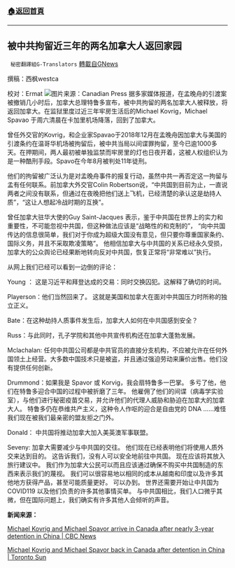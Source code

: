 ###  [:house:返回首頁](https://github.com/ourhimalayas/txt)
---


## 被中共拘留近三年的两名加拿大人返回家园
` 秘密翻譯組G-Translators` [轉載自GNews](https://gnews.org/zh-hans/1554689/)

撰稿：西枫westca

校对：Ermat
![](https://assets.gnews.org/wp-content/uploads/2021/09/unnamed-2-1.jpg)图片来源：Canadian Press
据多家媒体报道，在孟晚舟的引渡案被撤销几小时后，加拿大总理特鲁多宣布，被中共拘留的两名加拿大人被释放，将返回加拿大。在监狱里度过近三年牢房生活后的Michael Kovrig，Michael Spavao 于周六清晨在卡加里机场降落，回到了加拿大。

曾任外交官的Kovrig，和企业家Spavao于2018年12月在孟晚舟因加拿大与美国的引渡条约在温哥华机场被拘留后，被中共当局以间谍罪拘留，至今已逾1000多天。在押期间，两人最初被单独监禁而牢房里的灯也日夜开着，这被人权组织认为是一种酷刑手段。Spavo在今年8月被判处11年徒刑。

他们的拘留被广泛认为是对孟晚舟事件的报复行动，虽然中共一再否定这一拘留与孟有任何联系。前加拿大外交官Colin Robertson说，“中共国到目前为止，一直说两者之间没有联系，但通过在夜晚把他们送上飞机，已经清楚的承认这是劫持人质”，“这让人想起冷战时期的互换”。

曾任加拿大驻华大使的Guy Saint-Jacques 表示，鉴于中共国在世界上的实力和重要性，不可能忽视中共国，但这种做法应该是“战略性的和克制的”， “向中共国传达的信息很简单，我们对于你成为超级大国没有意见，但只要你尊重国家条约、国际义务，并且不采取欺凌策略”。 他相信加拿大与中共国的关系已经永久受损，加拿大的公众舆论已经果断地转向反对中共国，恢复正常将“非常难以”执行。

从网上我们已经可以看到一边倒的评论：

Young ： 这是习近平和拜登达成的交易：同时交换囚犯。这解释了确切的时间。

Playerson：他们当然回来了。 这就是美国和加拿大在面对中共国压力时所称的独立正义。

Bate：在这种劫持人质事件发生后，加拿大人如何在中共国感到安全？

Russ：与此同时，孔子学院和其他中共宣传机构还在加拿大蓬勃发展。

Mclachalan: 任何中共国公司都是中共官员的直接分支机构，不应被允许在任何外国领土上经营。大多数中国技术只是被盗，并且通过强迫劳动来廉价出售。他们没有提供任何创新。

Drummond：如果我是 Spavor 或 Korvig，我会扇特鲁多一巴掌。 多亏了他，他们在特鲁多迎合中国的过程中被折磨了三年。 他雇佣了他们的间谍（病毒学实验室），与他们进行秘密疫苗交易，并允许他们的代理人威胁和胁迫在加拿大的加拿大人。 特鲁多仍在恭维共产主义，这种令人作呕的迎合是自由党的 DNA ……难怪我们现在被我们最亲密的盟友拒之门外。

Donald： 中共国将推动加拿大加入美英澳军事联盟。

Seveny: 加拿大需要减少与中共国的交往。 他们现在已经表明他们将使用人质外交来达到目的。 这告诉我们，没有人可以安全地前往中共国。 现在应该将其放入旅行建议中。 我们作为加拿大公民可以而且应该通过确保不购买中共国制造的东西来表示我们的蔑视。 我们可以很容易地以相同的成本从越南和印度以及许多其他地方获得产品，甚至可能质量更好。 可以办到。 世界还需要开始让中共国为 COVID119 以及他们负责的许多其他事情买单。 与中共国相比，我们人口微乎其微，但在国际问题上，我们确实有许多其他人会倾听的声音。

**新闻来源：**

[Michael Kovrig and Michael Spavor arrive in Canada after nearly 3-year detention in China | CBC News](https://www.cbc.ca/news/politics/spavor-kovrig-in-canada-1.6189640)

[Michael Kovrig and Michael Spavor back in Canada after detention in China | Toronto Sun](https://torontosun.com/news/national/michael-kovrig-and-michael-spavor-back-in-canada-after-detention-in-china)
